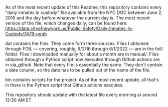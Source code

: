 As of the most recent update of this Readme, this repository contains every "daily inmates in custody" file available from the NYC DOC between June 2, 2016 and the day before whatever the current day is. The most recent version of the file, which changes daily, can be found here: https://data.cityofnewyork.us/Public-Safety/Daily-Inmates-In-Custody/7479-ugqb 

dat contains the files. They come form three sources. Files I obtained through FOIL — covering, roughly, 6/2/16 through 6/1/2022 — are in the foil/ folder. Files I downloaded manually for about a month are in manual/. Files obtained through a Python script now executed through Github actions are in via_github. Note that every file is essentially the same. They don't contain a date column, so the date has to be pulled out of the name of the file.

bin contains scripts for the project. As of the most recent update, all that's in there is the Python script that Github actions executes.

This repository should update with the latest file every morning at around 12:30 AM ET.
